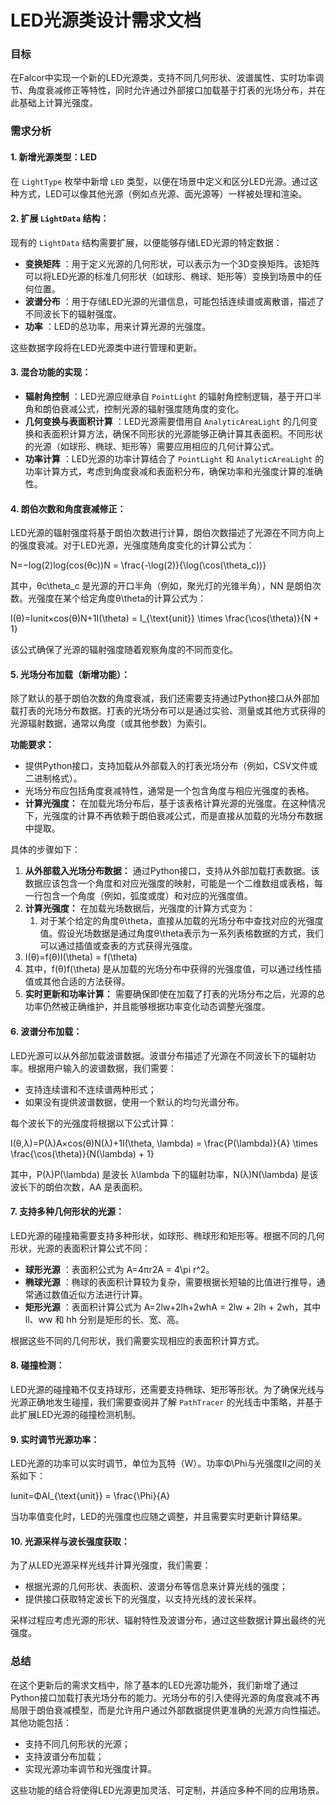 # LED光源类设计需求文档

### 目标

在Falcor中实现一个新的LED光源类，支持不同几何形状、波谱属性、实时功率调节、角度衰减修正等特性，同时允许通过外部接口加载基于打表的光场分布，并在此基础上计算光强度。

### 需求分析

#### 1. **新增光源类型：LED**

在 `LightType` 枚举中新增 `LED` 类型，以便在场景中定义和区分LED光源。通过这种方式，LED可以像其他光源（例如点光源、面光源等）一样被处理和渲染。

#### 2. **扩展 ****`LightData`**** 结构：**

现有的 `LightData` 结构需要扩展，以便能够存储LED光源的特定数据：

* **变换矩阵** ：用于定义光源的几何形状，可以表示为一个3D变换矩阵。该矩阵可以将LED光源的标准几何形状（如球形、椭球、矩形等）变换到场景中的任何位置。
* **波谱分布** ：用于存储LED光源的光谱信息，可能包括连续谱或离散谱，描述了不同波长下的辐射强度。
* **功率** ：LED的总功率，用来计算光源的光强度。

这些数据字段将在LED光源类中进行管理和更新。

#### 3. **混合功能的实现：**

* **辐射角控制** ：LED光源应继承自 `PointLight` 的辐射角控制逻辑，基于开口半角和朗伯衰减公式，控制光源的辐射强度随角度的变化。
* **几何变换与表面积计算** ：LED光源需要借用自 `AnalyticAreaLight` 的几何变换和表面积计算方法，确保不同形状的光源能够正确计算其表面积。不同形状的光源（如球形、椭球、矩形等）需要应用相应的几何计算公式。
* **功率计算** ：LED光源的功率计算结合了 `PointLight` 和 `AnalyticAreaLight` 的功率计算方式，考虑到角度衰减和表面积分布，确保功率和光强度计算的准确性。

#### 4. **朗伯次数和角度衰减修正：**

LED光源的辐射强度将基于朗伯次数进行计算，朗伯次数描述了光源在不同方向上的强度衰减。对于LED光源，光强度随角度变化的计算公式为：

N=−log⁡(2)log⁡(cos⁡(θc))N = \frac{-\log(2)}{\log(\cos(\theta_c))}

其中，θc\theta_c 是光源的开口半角（例如，聚光灯的光锥半角），NN 是朗伯次数。光强度在某个给定角度θ\theta的计算公式为：

I(θ)=Iunit×cos⁡(θ)N+1I(\theta) = I_{\text{unit}} \times \frac{\cos(\theta)}{N + 1}

该公式确保了光源的辐射强度随着观察角度的不同而变化。

#### 5. **光场分布加载（新增功能）：**

除了默认的基于朗伯次数的角度衰减，我们还需要支持通过Python接口从外部加载打表的光场分布数据。打表的光场分布可以是通过实验、测量或其他方式获得的光源辐射数据，通常以角度（或其他参数）为索引。

**功能要求：**

* 提供Python接口，支持加载从外部载入的打表光场分布（例如，CSV文件或二进制格式）。
* 光场分布应包括角度衰减特性，通常是一个包含角度与相应光强度的表格。
* **计算光强度：** 在加载光场分布后，基于该表格计算光源的光强度。在这种情况下，光强度的计算不再依赖于朗伯衰减公式，而是直接从加载的光场分布数据中提取。

具体的步骤如下：

1. **从外部载入光场分布数据：** 通过Python接口，支持从外部加载打表数据。该数据应该包含一个角度和对应光强度的映射，可能是一个二维数组或表格，每一行包含一个角度（例如，弧度或度）和对应的光强度值。
2. **计算光强度：** 在加载光场数据后，光强度的计算方式变为：
   1. 对于某个给定的角度θ\theta，直接从加载的光场分布中查找对应的光强度值。假设光场数据是通过角度θ\theta表示为一系列表格数据的方式，我们可以通过插值或查表的方式获得光强度。
3. I(θ)=f(θ)I(\theta) = f(\theta)
4. 其中，f(θ)f(\theta) 是从加载的光场分布中获得的光强度值，可以通过线性插值或其他合适的方法获得。
5. **实时更新和功率计算：** 需要确保即使在加载了打表的光场分布之后，光源的总功率仍然被正确维护，并且能够根据功率变化动态调整光强度。

#### 6. **波谱分布加载：**

LED光源可以从外部加载波谱数据。波谱分布描述了光源在不同波长下的辐射功率。根据用户输入的波谱数据，我们需要：

* 支持连续谱和不连续谱两种形式；
* 如果没有提供波谱数据，使用一个默认的均匀光谱分布。

每个波长下的光强度将根据以下公式计算：

I(θ,λ)=P(λ)A×cos⁡(θ)N(λ)+1I(\theta, \lambda) = \frac{P(\lambda)}{A} \times \frac{\cos(\theta)}{N(\lambda) + 1}

其中，P(λ)P(\lambda) 是波长 λ\lambda 下的辐射功率，N(λ)N(\lambda) 是该波长下的朗伯次数，AA 是表面积。

#### 7. **支持多种几何形状的光源：**

LED光源的碰撞箱需要支持多种形状，如球形、椭球形和矩形等。根据不同的几何形状，光源的表面积计算公式不同：

* **球形光源** ：表面积公式为 A=4πr2A = 4\pi r^2。
* **椭球光源** ：椭球的表面积计算较为复杂，需要根据长短轴的比值进行推导，通常通过数值近似方法进行计算。
* **矩形光源** ：表面积计算公式为 A=2lw+2lh+2whA = 2lw + 2lh + 2wh，其中 ll、ww 和 hh 分别是矩形的长、宽、高。

根据这些不同的几何形状，我们需要实现相应的表面积计算方式。

#### 8. **碰撞检测：**

LED光源的碰撞箱不仅支持球形，还需要支持椭球、矩形等形状。为了确保光线与光源正确地发生碰撞，我们需要查阅并了解 `PathTracer` 的光线击中策略，并基于此扩展LED光源的碰撞检测机制。

#### 9. **实时调节光源功率：**

LED光源的功率可以实时调节，单位为瓦特（W）。功率Φ\Phi与光强度II之间的关系如下：

Iunit=ΦAI_{\text{unit}} = \frac{\Phi}{A}

当功率值变化时，LED的光强度也应随之调整，并且需要实时更新计算结果。

#### 10. **光源采样与波长强度获取：**

为了从LED光源采样光线并计算光强度，我们需要：

* 根据光源的几何形状、表面积、波谱分布等信息来计算光线的强度；
* 提供接口获取特定波长下的光强度，以支持光线的波长采样。

采样过程应考虑光源的形状、辐射特性及波谱分布，通过这些数据计算出最终的光强度。

### 总结

在这个更新后的需求文档中，除了基本的LED光源功能外，我们新增了通过Python接口加载打表光场分布的能力。光场分布的引入使得光源的角度衰减不再局限于朗伯衰减模型，而是允许用户通过外部数据提供更准确的光源方向性描述。其他功能包括：

* 支持不同几何形状的光源；
* 支持波谱分布加载；
* 实现光源功率调节和光强度计算。

这些功能的结合将使得LED光源更加灵活、可定制，并适应多种不同的应用场景。
